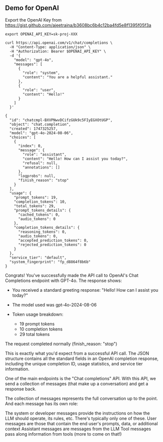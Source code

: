 
## Demo for OpenAI 

Export the OpenAI Key from https://gist.github.com/ajeetraina/b3608bc6b4c12ba4fd5e8f1395f05f3a

```
export OPENAI_API_KEY=sk-proj-XXX
```

```
curl https://api.openai.com/v1/chat/completions \
  -H "Content-Type: application/json" \
  -H "Authorization: Bearer $OPENAI_API_KEY" \
  -d '{
    "model": "gpt-4o",
    "messages": [
      {
        "role": "system",
        "content": "You are a helpful assistant."
      },
      {
        "role": "user",
        "content": "Hello!"
      }
    ]
  }'
```

```
{
  "id": "chatcmpl-BXVPNwvDCifzGUk9c5FIyEGXOtUGP",
  "object": "chat.completion",
  "created": 1747325257,
  "model": "gpt-4o-2024-08-06",
  "choices": [
    {
      "index": 0,
      "message": {
        "role": "assistant",
        "content": "Hello! How can I assist you today?",
        "refusal": null,
        "annotations": []
      },
      "logprobs": null,
      "finish_reason": "stop"
    }
  ],
  "usage": {
    "prompt_tokens": 19,
    "completion_tokens": 10,
    "total_tokens": 29,
    "prompt_tokens_details": {
      "cached_tokens": 0,
      "audio_tokens": 0
    },
    "completion_tokens_details": {
      "reasoning_tokens": 0,
      "audio_tokens": 0,
      "accepted_prediction_tokens": 0,
      "rejected_prediction_tokens": 0
    }
  },
  "service_tier": "default",
  "system_fingerprint": "fp_d8864f8b6b"
}
```


Congrats! You've successfully made the API call to OpenAI's Chat Completions endpoint with GPT-4o. The response shows:

- You received a standard greeting response: "Hello! How can I assist you today?"
- The model used was gpt-4o-2024-08-06
- Token usage breakdown:

   - 19 prompt tokens
   - 10 completion tokens
   - 29 total tokens


The request completed normally (finish_reason: "stop")

This is exactly what you'd expect from a successful API call. 
The JSON structure contains all the standard fields in an OpenAI completion response, including the unique completion ID, usage statistics, and service tier information.


One of the main endpoints is the "Chat completions" API. With this API, we send a collection of messages (that make up a conversation) and get a response back.

The collection of messages represents the full conversation up to the point. And each message has its own role:

The system or developer messages provide the instructions on how the LLM should operate, its rules, etc. There's typically only one of these.
User messages are those that contain the end user's prompts, data, or additional context
Assistant messages are messages from the LLM
Tool messages pass along information from tools (more to come on that!)

